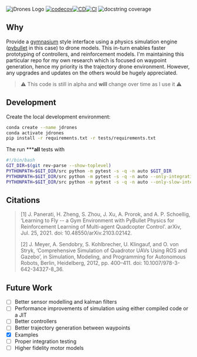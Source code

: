 ![jDrones Logo](https://jdrones.janhendrikewers.uk/_static/banner.svg)
[![codecov](https://codecov.io/gh/iwishiwasaneagle/jdrones/branch/master/graph/badge.svg?token=ZILBLXACL6)](https://codecov.io/gh/iwishiwasaneagle/jdrones)[![CD](https://github.com/iwishiwasaneagle/jdrones/actions/workflows/CD.yml/badge.svg)](https://github.com/iwishiwasaneagle/jdrones/actions/workflows/CD.yml)[![CI](https://github.com/iwishiwasaneagle/jdrones/actions/workflows/CI.yml/badge.svg)](https://github.com/iwishiwasaneagle/jdrones/actions/workflows/CI.yml)
![docstring coverage](https://jdrones.janhendrikewers.uk/_static/docstr-cov.svg)

## Why

Provide a [gymnasium] style interface using a physics simulation engine ([pybullet] in this case) to drone models. This in-turn enables faster prototyping of controllers, and reinforcement models. I'm maintaining this particular repo for my own research which is focused on waypoint generation, hence my priority is the trajectory drone environment. However, any upgrades and updates on the others would be hugely appreciated.

> :warning: This code is still in alpha and **will** change over time as I use it :warning:

## Development

Create the local development environment:

```bash
conda create --name jdrones
conda activate jdrones
pip install -r requirements.txt -r tests/requirements.txt
```

The run *****all** tests with

```bash
#!/bin/bash
GIT_DIR=$(git rev-parse --show-toplevel)
PYTHONPATH=$GIT_DIR/src python -m pytest -s -q -n auto $GIT_DIR
PYTHONPATH=$GIT_DIR/src python -m pytest -s -q -n auto --only-integration $GIT_DIR
PYTHONPATH=$GIT_DIR/src python -m pytest -s -q -n auto --only-slow-integration $GIT_DIR
```

## Citations
> [1] J. Panerati, H. Zheng, S. Zhou, J. Xu, A. Prorok, and A. P. Schoellig, ‘Learning to Fly -- a Gym Environment with PyBullet Physics for Reinforcement Learning of Multi-agent Quadcopter Control’. arXiv, Jul. 25, 2021. doi: 10.48550/arXiv.2103.02142.
>
> [2] J. Meyer, A. Sendobry, S. Kohlbrecher, U. Klingauf, and O. von Stryk, ‘Comprehensive Simulation of Quadrotor UAVs Using ROS and Gazebo’, in Simulation, Modeling, and Programming for Autonomous Robots, Berlin, Heidelberg, 2012, pp. 400–411. doi: 10.1007/978-3-642-34327-8_36.


## Future Work

- [ ] Better sensor modelling and kalman filters
- [ ] Performance improvements of simulation using either compiled code or a JIT
- [ ] Better controllers
- [ ] Better trajectory generation between waypoints
- [x] Examples
- [ ] Proper integration testing
- [ ] Higher fidelity motor models

[gymnasium]: https://gymnasium.farama.org/
[pybullet]: https://github.com/bulletphysics/bullet3
